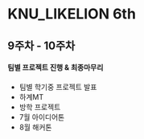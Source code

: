 # KNU_LIKELION 6th

## 9주차 - 10주차

#### 팀별 프로젝트 진행 & 최종마무리

- 팀별 학기중 프로젝트 발표
- 하계MT
- 방학 프로젝트
- 7월 아이디어톤
- 8월 해커톤